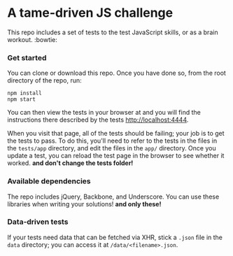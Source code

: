 
# A tame-driven JS challenge

This repo includes a set of tests to the test JavaScript skills, or as a brain workout. :bowtie:

### Get started
You can clone or download this repo. Once you have done so, from the root
directory of the repo, run:

    npm install
    npm start

You can then view the tests in your browser at and you will find the instructions there
described by the tests
[http://localhost:4444](http://localhost:4444).

When you visit that page, all of the tests should be failing; your job is to
get the tests to pass. To do this, you'll need to refer to the tests in the
files in the `tests/app` directory, and edit the files in the `app/` directory.
Once you update a test, you can reload the test page in the browser to see
whether it worked. **and don't change the tests folder!**

### Available dependencies

The repo includes jQuery, Backbone, and Underscore. You can use these
libraries when writing your solutions! **and only these!**

### Data-driven tests

If your tests need data that can be fetched via XHR, stick a `.json` file in
the `data` directory; you can access it at `/data/<filename>.json`.

